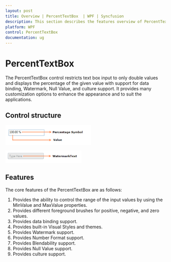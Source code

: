 ```yaml
---
layout: post
title: Overview | PercentTextBox  | WPF | Syncfusion
description: This section describes the features overview of PercentTextBox control.
platform: WPF
control: PercentTextBox 
documentation: ug
---
```


# PercentTextBox 

The PercentTextBox control restricts text box input to only double values and displays the percentage of the given value with support for data binding, Watermark, Null Value, and culture support. It provides many customization options to enhance the appearance and to suit the applications.

## Control structure

![wpf percent text box control](Getting-Started_images/Getting-Started_img1.png)

![wpf percent text box control watermark text](Getting-Started_images/Getting-Started_img2.png)

## Features

The core features of the PercentTextBox are as follows: 

1. Provides the ability to control the range of the input values by using the MinValue and MaxValue properties.
2. Provides different foreground brushes for positive, negative, and zero values.
3. Provides data binding support.
4. Provides built-in Visual Styles and themes.
5. Provides Watermark support.
6. Provides Number Format support. 
7. Provides Blendability support.
8. Provides Null Value support.
9. Provides culture support.




